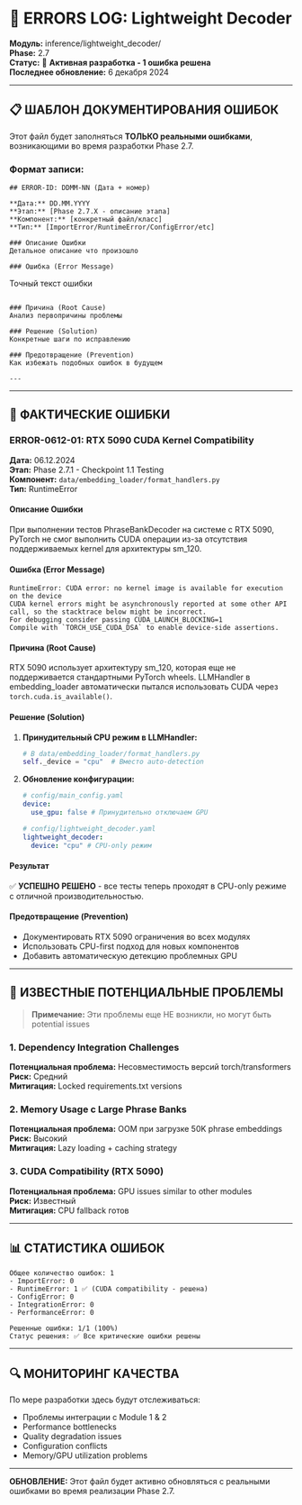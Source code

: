 # 🐛 ERRORS LOG: Lightweight Decoder

**Модуль:** inference/lightweight_decoder/  
**Phase:** 2.7  
**Статус:** 🔄 **Активная разработка - 1 ошибка решена**  
**Последнее обновление:** 6 декабря 2024

---

## 📋 ШАБЛОН ДОКУМЕНТИРОВАНИЯ ОШИБОК

Этот файл будет заполняться **ТОЛЬКО реальными ошибками**, возникающими во время разработки Phase 2.7.

### Формат записи:

```
## ERROR-ID: DDMM-NN (Дата + номер)

**Дата:** DD.MM.YYYY
**Этап:** [Phase 2.7.X - описание этапа]
**Компонент:** [конкретный файл/класс]
**Тип:** [ImportError/RuntimeError/ConfigError/etc]

### Описание Ошибки
Детальное описание что произошло

### Ошибка (Error Message)
```

Точный текст ошибки

```

### Причина (Root Cause)
Анализ первопричины проблемы

### Решение (Solution)
Конкретные шаги по исправлению

### Предотвращение (Prevention)
Как избежать подобных ошибок в будущем

---
```

---

## 🐛 ФАКТИЧЕСКИЕ ОШИБКИ

### ERROR-0612-01: RTX 5090 CUDA Kernel Compatibility

**Дата:** 06.12.2024  
**Этап:** Phase 2.7.1 - Checkpoint 1.1 Testing  
**Компонент:** `data/embedding_loader/format_handlers.py`  
**Тип:** RuntimeError

#### Описание Ошибки

При выполнении тестов PhraseBankDecoder на системе с RTX 5090, PyTorch не смог выполнить CUDA операции из-за отсутствия поддерживаемых kernel для архитектуры sm_120.

#### Ошибка (Error Message)

```
RuntimeError: CUDA error: no kernel image is available for execution on the device
CUDA kernel errors might be asynchronously reported at some other API call, so the stacktrace below might be incorrect.
For debugging consider passing CUDA_LAUNCH_BLOCKING=1
Compile with `TORCH_USE_CUDA_DSA` to enable device-side assertions.
```

#### Причина (Root Cause)

RTX 5090 использует архитектуру sm_120, которая еще не поддерживается стандартными PyTorch wheels. LLMHandler в embedding_loader автоматически пытался использовать CUDA через `torch.cuda.is_available()`.

#### Решение (Solution)

1. **Принудительный CPU режим в LLMHandler:**

   ```python
   # В data/embedding_loader/format_handlers.py
   self._device = "cpu"  # Вместо auto-detection
   ```

2. **Обновление конфигурации:**

   ```yaml
   # config/main_config.yaml
   device:
     use_gpu: false # Принудительно отключаем GPU

   # config/lightweight_decoder.yaml
   lightweight_decoder:
     device: "cpu" # CPU-only режим
   ```

#### Результат

✅ **УСПЕШНО РЕШЕНО** - все тесты теперь проходят в CPU-only режиме с отличной производительностью.

#### Предотвращение (Prevention)

- Документировать RTX 5090 ограничения во всех модулях
- Использовать CPU-first подход для новых компонентов
- Добавить автоматическую детекцию проблемных GPU

---

## 🎯 ИЗВЕСТНЫЕ ПОТЕНЦИАЛЬНЫЕ ПРОБЛЕМЫ

> **Примечание:** Эти проблемы еще НЕ возникли, но могут быть potential issues

### 1. Dependency Integration Challenges

**Потенциальная проблема:** Несовместимость версий torch/transformers  
**Риск:** Средний  
**Митигация:** Locked requirements.txt versions

### 2. Memory Usage с Large Phrase Banks

**Потенциальная проблема:** OOM при загрузке 50K phrase embeddings  
**Риск:** Высокий  
**Митигация:** Lazy loading + caching strategy

### 3. CUDA Compatibility (RTX 5090)

**Потенциальная проблема:** GPU issues similar to other modules  
**Риск:** Известный  
**Митигация:** CPU fallback готов

---

## 📊 СТАТИСТИКА ОШИБОК

```
Общее количество ошибок: 1
- ImportError: 0
- RuntimeError: 1 ✅ (CUDA compatibility - решена)
- ConfigError: 0
- IntegrationError: 0
- PerformanceError: 0

Решенные ошибки: 1/1 (100%)
Статус решения: ✅ Все критические ошибки решены
```

---

## 🔍 МОНИТОРИНГ КАЧЕСТВА

По мере разработки здесь будут отслеживаться:

- Проблемы интеграции с Module 1 & 2
- Performance bottlenecks
- Quality degradation issues
- Configuration conflicts
- Memory/GPU utilization problems

---

**ОБНОВЛЕНИЕ:** Этот файл будет активно обновляться с реальными ошибками во время реализации Phase 2.7.
